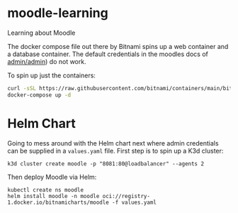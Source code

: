 # moodle-learning
Learning about Moodle

The docker compose file out there by Bitnami spins up a web container and a database container.  The default credentials in the moodles docs of [admin/admin](https://docs.moodle.org/20/en/Installing_Moodle#:~:text=TIP%3A%20If%20for%20any%20reason,with%20password%20%22admin%22.)) do not work.

To spin up just the containers:

```bash
curl -sSL https://raw.githubusercontent.com/bitnami/containers/main/bitnami/moodle/docker-compose.yml > docker-compose.yml
docker-compose up -d
```

# Helm Chart
Going to mess around with the Helm chart next where admin credentials can be supplied in a `values.yaml` file.  First step is to spin up a K3d cluster:

```
k3d cluster create moodle -p "8081:80@loadbalancer" --agents 2
```

Then deploy Moodle via Helm:

```
kubectl create ns moodle
helm install moodle -n moodle oci://registry-1.docker.io/bitnamicharts/moodle -f values.yaml 
```